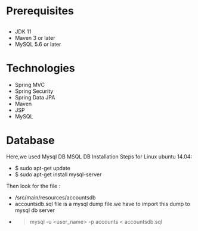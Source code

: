 # Prerequisites

##

- JDK 11
- Maven 3 or later
- MySQL 5.6 or later

# Technologies

- Spring MVC
- Spring Security
- Spring Data JPA
- Maven
- JSP
- MySQL

# Database

Here,we used Mysql DB
MSQL DB Installation Steps for Linux ubuntu 14.04:

- $ sudo apt-get update
- $ sudo apt-get install mysql-server

Then look for the file :

- /src/main/resources/accountsdb
- accountsdb.sql file is a mysql dump file.we have to import this dump to mysql db server
- > mysql -u <user_name> -p accounts < accountsdb.sql
